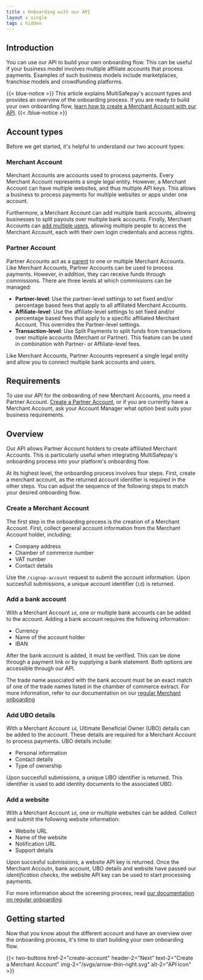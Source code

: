 ```yaml
---
title : Onboarding with our API
layout : single
tags : hidden
---
```


## Introduction

You can use our API to build your own onboarding flow. This can be useful if your business model involves multiple affiliate accounts that process payments. Examples of such business models include marketplaces, franchise models and crowdfunding platforms. 

{{< blue-notice >}}
This article explains MultiSafepay's account types and provides an overview of the onboarding process. If you are ready to build your own onboarding flow, [learn how to create a Merchant Account with our API](create-account).
{{< /blue-notice >}}

## Account types
Before we get started, it's helpful to understand our two account types:

### Merchant Account
Merchant Accounts are accounts used to process payments. Every Merchant Account represents a single legal entity. However, a Merchant Account can have multiple websites, and thus multiple API keys. This allows a  business to process payments for multiple websites or apps under one account. 

Furthermore, a Merchant Account can add multiple bank accounts, allowing businesses to split payouts over multiple bank accounts. Finally, Merchant Accounts can [add multiple users](/tools/multisafepay-control/users/), allowing multiple people to access the Merchant Account, each with their own login credentials and access rights.

### Partner Account
Partner Accounts act as a [parent](https://en.wikipedia.org/wiki/Tree_%28data_structure%29#Terminology) to one or multiple Merchant Accounts. Like Merchant Accounts, Partner Accounts can be used to process payments. However, in addition, they can  receive funds through commissions. There are three levels at which commissions can be managed:

- **Partner-level**: Use the partner-level settings to set fixed and/or percentage based fees that apply to all affiliated Merchant Accounts.
- **Affiliate-level**: Use the affiliate-level settings to set fixed and/or percentage based fees that apply to a specific affiliated Merchant Account. This overrides the Partner-level settings.
- **Transaction-level**: Use Split Payments to split funds from transactions over multiple accounts (Merchant or Partner). This feature can be used in combination with Partner- or Affiliate-level fees.

Like Merchant Accounts, Partner Accounts represent a single legal entity and allow you to connect multiple bank accounts and users.

## Requirements
To use our API for the onboarding of new Merchant Accounts, you need a Partner Account. [Create a Partner Account](https://merchant.multisafepay.com/signup?partner), or if you are currently have a Merchant Account, ask your Account Manager what option best suits your business requirements.

## Overview

Our API allows Partner Account holders to create affiliated Merchant Accounts. This is particularly useful when integrating MultiSafepay's onboarding process into your platform's onboarding flow.

At its highest level, the onboarding process involves four steps. First, create a merchant account, as the returned account identifier is required in the other steps. You can adjust the sequence of the following steps to match your desired onboarding flow.

### Create a Merchant Account
The first step in the onboarding process is the creation of a Merchant Account. First, collect general account information from the Merchant Account holder, including:

- Company address
- Chamber of commerce number
- VAT number
- Contact details

Use the `/signup-account` request to submit the account information. Upon succesfull submissions, a unique account identifier (`id`) is returned.

### Add a bank account
With a Merchant Account `id`, one or multiple bank accounts can be added to the account. Adding a bank account requires the following information: 

- Currency
- Name of the account holder
- IBAN

After the bank account is added, it must be verified. This can be done through a payment link or by supplying a bank statement. Both options are accessible through our API.

The trade name associated with the bank account must be an exact match of one of the trade names listed in the chamber of commerce extract. For more information, refer to our documentation on our [regular Merchant onboarding](/faq/getting-started/onboarding/#the-checks)

### Add UBO details
With a Merchant Account `id`, Ultimate Beneficial Owner (UBO) details can be added to the account. These details are required for a Merchant Account to process payments. UBO details include:

- Personal information
- Contact details
- Type of ownership

Upon succesfull submissions, a unique UBO identifier is returned. This identifier is used to add identity documents to the associated UBO.

### Add a website
With a Merchant Account `id`, one or multiple websites can be added. Collect and submit the following website information:

- Website URL
- Name of the website
- Notification URL
- Support details

Upon succesful submissions, a website API key is returned. Once the Merchant Accoutn, bank account, UBO details and website have passed our _identification checks_, the website API key can be used to start processing payments.

For more information about the screening process, read [our documentation on regular onboarding](https://docs.multisafepay.com/faq/getting-started/onboarding/).

## Getting started
Now that you know about the different account and have an overview over the onboarding process, it's time to start building your own onboarding flow.

{{< two-buttons href-2="create-account" header-2="Next" text-2="Create a Merchant Account" img-2="/svgs/arrow-thin-right.svg" alt-2="API icon" >}}

